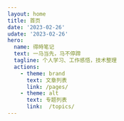 ```yaml
---
layout: home
title: 首页
date: '2023-02-26'
udate: '2023-02-26'
hero:
  name: 得時笔记
  text: 一马当先，马不停蹄
  tagline: 个人学习、工作感悟，技术整理
  actions:
    - theme: brand
      text: 文章列表
      link: /pages/
    - theme: alt
      text: 专题列表
      link:  /topics/
---
```



